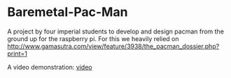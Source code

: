 # Baremetal-Pac-Man
A project by four imperial students to develop and design pacman from the ground up for the raspberry pi. For this we heavily relied on http://www.gamasutra.com/view/feature/3938/the_pacman_dossier.php?print=1

A video demonstration: [video](https://www.youtube.com/watch?v=kRHcZz1TD5c)

